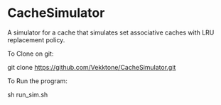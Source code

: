 # CacheSimulator
A simulator for a cache that simulates set associative caches with LRU replacement policy.

To Clone on git:

git clone https://github.com/Vekktone/CacheSimulator.git

To Run the program:

sh run_sim.sh
